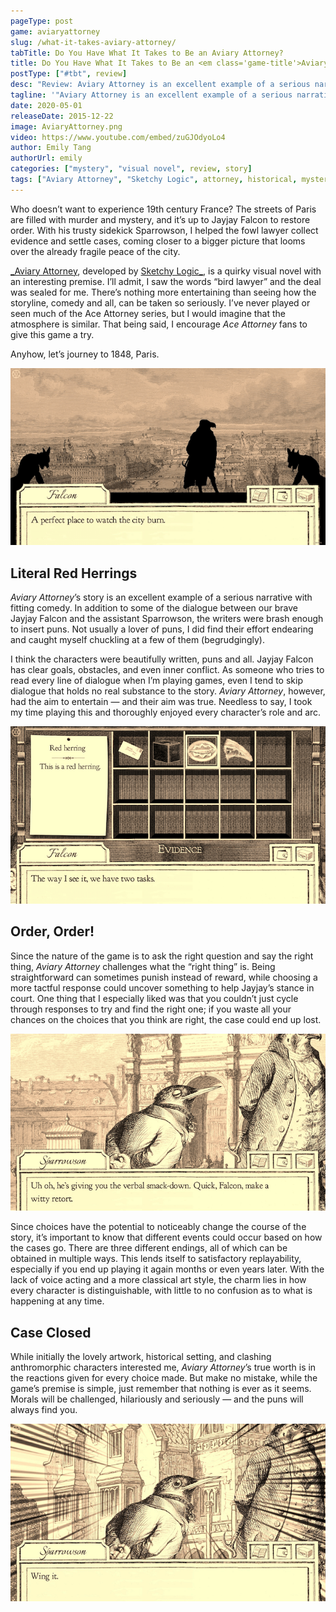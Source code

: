 ```yaml
---
pageType: post
game: aviaryattorney
slug: /what-it-takes-aviary-attorney/
tabTitle: Do You Have What It Takes to Be an Aviary Attorney?
title: Do You Have What It Takes to Be an <em class='game-title'>Aviary Attorney</em>?
postType: ["#tbt", review]
desc: "Review: Aviary Attorney is an excellent example of a serious narrative with fitting comedy. Morals will be challenged, hilariously and seriously—and the puns will always find you. Being straightforward can sometimes punish instead of reward, while choosing a more tactful response could uncover something to help Jayjay’s stance in court."
tagline: '"Aviary Attorney is an excellent example of a serious narrative with fitting comedy. Morals will be challenged, hilariously and seriously—and the puns will always find you. Being straightforward can sometimes punish instead of reward, while choosing a more tactful response could uncover something to help Jayjay’s stance in court."'
date: 2020-05-01
releaseDate: 2015-12-22
image: AviaryAttorney.png
video: https://www.youtube.com/embed/zuGJOdyoLo4
author: Emily Tang
authorUrl: emily
categories: ["mystery", "visual novel", review, story]
tags: ["Aviary Attorney", "Sketchy Logic", attorney, historical, mystery, puns]
---
```


Who doesn’t want to experience 19th century France? The streets of Paris are filled with murder and mystery, and it’s up to Jayjay Falcon to restore order. With his trusty sidekick Sparrowson, I helped the fowl lawyer collect evidence and settle cases, coming closer to a bigger picture that looms over the already fragile peace of the city.

[_Aviary Attorney](http://aviaryattorney.com/), developed by [Sketchy Logic_](https://twitter.com/aviaryattorney?lang=en), is a quirky visual novel with an interesting premise. I’ll admit, I saw the words “bird lawyer” and the deal was sealed for me. There’s nothing more entertaining than seeing how the storyline, comedy and all, can be taken so seriously. I’ve never played or seen much of the Ace Attorney series, but I would imagine that the atmosphere is similar. That being said, I encourage _Ace Attorney_ fans to give this game a try.

Anyhow, let’s journey to 1848, Paris.

![Falcon watching the city burn][image0]

## Literal Red Herrings

_Aviary Attorney_’s story is an excellent example of a serious narrative with fitting comedy. In addition to some of the dialogue between our brave Jayjay Falcon and the assistant Sparrowson, the writers were brash enough to insert puns. Not usually a lover of puns, I did find their effort endearing and caught myself chuckling at a few of them (begrudgingly).

I think the characters were beautifully written, puns and all. Jayjay Falcon has clear goals, obstacles, and even inner conflict. As someone who tries to read every line of dialogue when I’m playing games, even I tend to skip dialogue that holds no real substance to the story. _Aviary Attorney_, however, had the aim to entertain — and their aim was true. Needless to say, I took my time playing this and thoroughly enjoyed every character’s role and arc.

![Falcon's inventory containing a literal red herring][image1]

## Order, Order!

Since the nature of the game is to ask the right question and say the right thing, _Aviary Attorney_ challenges what the “right thing” is. Being straightforward can sometimes punish instead of reward, while choosing a more tactful response could uncover something to help Jayjay’s stance in court. One thing that I especially liked was that you couldn’t just cycle through responses to try and find the right one; if you waste all your chances on the choices that you think are right, the case could end up lost.

![Sparrowson talking about a verbal smackdown and telling Falcon to be witty][image2]

Since choices have the potential to noticeably change the course of the story, it’s important to know that different events could occur based on how the cases go. There are three different endings, all of which can be obtained in multiple ways. This lends itself to satisfactory replayability, especially if you end up playing it again months or even years later. With the lack of voice acting and a more classical art style, the charm lies in how every character is distinguishable, with little to no confusion as to what is happening at any time.

## Case Closed

While initially the lovely artwork, historical setting, and clashing anthromorphic characters interested me, _Aviary Attorney_’s true worth is in the reactions given for every choice made. But make no mistake, while the game’s premise is simple, just remember that nothing is ever as it seems. Morals will be challenged, hilariously and seriously — and the puns will always find you.

![Sparrowson's reaction and dialogue with the pun: "Wing it"][image3]

[image0]: ../../../images/post/aviaryattorney/AviaryAttorney0.png
[image1]: ../../../images/post/aviaryattorney/AviaryAttorney1.png
[image2]: ../../../images/post/aviaryattorney/AviaryAttorney2.png
[image3]: ../../../images/post/aviaryattorney/AviaryAttorney3.png
